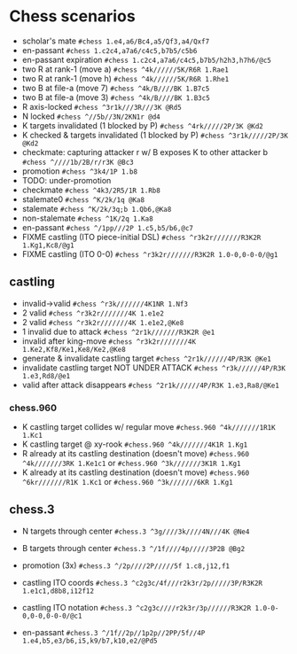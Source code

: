 # Chess scenarios

- scholar's mate `#chess 1.e4,a6/Bc4,a5/Qf3,a4/Qxf7`
- en-passant `#chess 1.c2c4,a7a6/c4c5,b7b5/c5b6`
- en-passant expiration `#chess 1.c2c4,a7a6/c4c5,b7b5/h2h3,h7h6/@c5`
- two R at rank-1 (move a) `#chess ^4k//////5K/R6R 1.Rae1`
- two R at rank-1 (move h) `#chess ^4k//////5K/R6R 1.Rhe1`
- two B at file-a (move 7) `#chess ^4k/B////BK 1.B7c5`
- two B at file-a (move 3) `#chess ^4k/B////BK 1.B3c5`
- R axis-locked `#chess ^3r1k///3R///3K @Rd5`
- N locked `#chess ^//5b//3N/2KN1r @d4`
- K targets invalidated (1 blocked by P) `#chess ^4rk/////2P/3K @Kd2`
- K checked & targets invalidated (1 blocked by P) `#chess ^3r1k/////2P/3K @Kd2`
- checkmate: capturing attacker r w/ B exposes K to other attacker b `#chess ^////1b/2B/r/r3K @Bc3`
- promotion `#chess ^3k4/1P 1.b8`
- TODO: under-promotion
- checkmate `#chess ^4k3/2R5/1R 1.Rb8`
- stalemate0 `#chess ^K/2k/1q @Ka8`
- stalemate `#chess ^K/2k/3q;b 1.Qb6,@Ka8`
- non-stalemate `#chess ^1K/2q 1.Ka8`
- en-passant `#chess ^/1pp///2P 1.c5,b5/b6,@c7`
- FIXME castling (ITO piece-initial DSL) `#chess ^r3k2r///////R3K2R 1.Kg1,Kc8/@g1`
- FIXME castling (ITO 0-0) `#chess ^r3k2r///////R3K2R 1.0-0,0-0-0/@g1`

## castling

- invalid->valid `#chess ^r3k///////4K1NR 1.Nf3`
- 2 valid `#chess ^r3k2r///////4K 1.e1e2`
- 2 valid `#chess ^r3k2r///////4K 1.e1e2,@Ke8`
- 1 invalid due to attack `#chess ^2r1k///////R3K2R @e1`
- invalid after king-move `#chess ^r3k2r///////4K 1.Ke2,Kf8/Ke1,Ke8/Ke2,@Ke8`
- generate & invalidate castling target `#chess ^2r1k//////4P/R3K @Ke1`
- invalidate castling target NOT UNDER ATTACK `#chess ^r3k//////4P/R3K 1.e3,Rd8/@e1`
- valid after attack disappears `#chess ^2r1k//////4P/R3K 1.e3,Ra8/@Ke1`

### chess.960

- K castling target collides w/ regular move `#chess.960 ^4k///////1R1K 1.Kc1`
- K castling target @ xy-rook `#chess.960 ^4k///////4K1R 1.Kg1`
- R already at its castling destination (doesn't move) `#chess.960 ^4k///////3RK 1.Ke1c1` or `#chess.960 ^3k///////3K1R 1.Kg1`
- K already at its castling destination (doesn't move) `#chess.960 ^6kr///////R1K 1.Kc1` or `#chess.960 ^3k///////6KR 1.Kg1`

## chess.3

- N targets through center `#chess.3 ^3g////3k////4N///4K @Ne4`
- B targets through center `#chess.3 ^/1f////4p/////3P2B @Bg2`
- promotion (3x) `#chess.3 ^/2p////2P/////5f 1.c8,j12,f1`

- castling ITO coords `#chess.3 ^c2g3c/4f///r2k3r/2p/////3P/R3K2R 1.e1c1,d8b8,i12f12`
- castling ITO notation `#chess.3 ^c2g3c////r2k3r/3p//////R3K2R 1.0-0-0,0-0,0-0-0/@c1`
- en-passant `#chess.3 ^/1f//2p//1p2p//2PP/5f//4P 1.e4,b5,e3/b6,i5,k9/b7,k10,e2/@Pd5`
